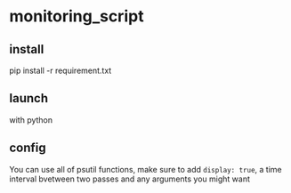 # monitoring_script
## install
pip install -r requirement.txt

## launch
with python

## config
You can use all of psutil functions, make sure to add ```display: true```, a time interval bvetween two passes and any arguments you might want